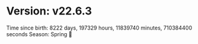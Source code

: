 # Version: v22.6.3
Time since birth: 8222 days, 197329 hours, 11839740 minutes, 710384400 seconds
Season: Spring 🌸

